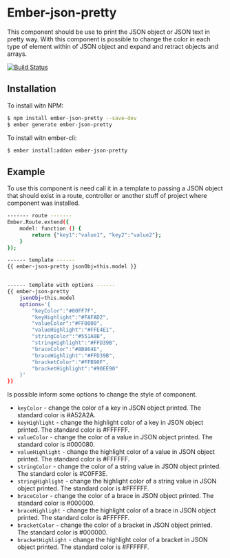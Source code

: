 # Ember-json-pretty

This component should be use to print the JSON object or JSON text in pretty way. With this component is possible to change the color in each type of element within of JSON object and expand and retract objects and arrays.

[![Build Status](https://travis-ci.org/rodrigo-morais/ember-json-pretty.svg?branch=master)](https://travis-ci.org/rodrigo-morais/ember-json-pretty)

## Installation

To install witn NPM:

```sh
$ npm install ember-json-pretty --save-dev
$ ember generate ember-json-pretty
```

To install witn ember-cli:

```sh
$ ember install:addon ember-json-pretty
```

## Example

To use this component is need call it in a template to passing a JSON object that should exist in a route, controller or another stuff of project where component was installed.

```sh
------- route -------
Ember.Route.extend({
    model: function () {
        return {"key1":"value1", "key2":"value2"};
    }
});

------ template ------
{{ ember-json-pretty jsonObj=this.model }}


------ template with options ------
{{ ember-json-pretty
    jsonObj=this.model
    options='{
        "keyColor":"#00FF7F",
        "keyHighlight":"#FAFAD2",
        "valueColor":"#FF0000",
        "valueHighlight":"#FFE4E1",
        "stringColor":"#551A8B",
        "stringHighlight":"#FFD39B",
        "braceColor":"#8B864E",
        "braceHighlight":"#FFD39B",
        "bracketColor":"#FFB90F",
        "bracketHighlight":"#90EE90"
    }'
}}
```

Is possible inform some options to change the style of component.

- `keyColor` - change the color of a key in JSON object printed. The standard color is #A52A2A.
- `keyHighlight` - change the highlight color of a key in JSON object printed. The standard color is #FFFFFF.
- `valueColor` - change the color of a value in JSON object printed. The standard color is #000080.
- `valueHighlight` - change the highlight color of a value in JSON object printed. The standard color is #FFFFFF.
- `stringColor` - change the color of a string value in JSON object printed. The standard color is #C0FF3E.
- `stringHighlight` - change the highlight color of a string value in JSON object printed. The standard color is #FFFFFF.
- `braceColor` - change the color of a brace in JSON object printed. The standard color is #000000.
- `braceHighlight` - change the highlight color of a brace in JSON object printed. The standard color is #FFFFFF.
- `bracketColor` - change the color of a bracket in JSON object printed. The standard color is #000000.
- `bracketHighlight` - change the highlight color of a bracket in JSON object printed. The standard color is #FFFFFF.
